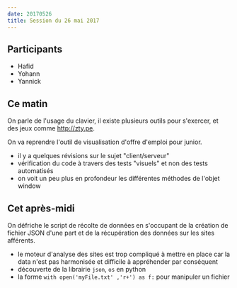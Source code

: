 ```yaml
---
date: 20170526
title: Session du 26 mai 2017
---
```


## Participants

- Hafid
- Yohann
- Yannick


## Ce matin

On parle de l'usage du clavier, il existe plusieurs outils pour s'exercer, et des jeux comme http://zty.pe.

On va reprendre l'outil de visualisation d'offre d'emploi pour junior.

- il y a quelques révisions sur le sujet "client/serveur"
- vérification du code à travers des tests "visuels" et non des tests automatisés
- on voit un peu plus en profondeur les différentes méthodes de l'objet window

## Cet après-midi

On défriche le script de récolte de données en s'occupant de la création de fichier JSON d'une part et de la récupération des données sur les sites afférents.

- le moteur d'analyse des sites est trop compliqué à mettre en place car la data n'est pas harmonisée et difficile à appréhender par conséquent
- découverte de la librairie `json`, `os` en python
- la forme `with open('myFile.txt' ,'r+') as f:` pour manipuler un fichier



